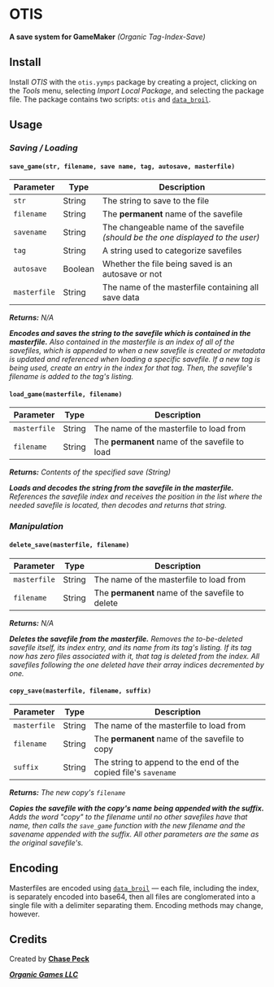 # OTIS
**A save system for GameMaker** *(Organic Tag-Index-Save)*

## Install
Install *OTIS* with the ```otis.yymps``` package by creating a project, clicking on the *Tools* menu, selecting *Import Local Package*, and selecting the package file. The package contains two scripts: ```otis``` and [```data_broil```](https://github.com/Organic-Games/data-broil).

## Usage

### *Saving / Loading*

#### ```save_game(str, filename, save name, tag, autosave, masterfile)```
Parameter|Type|Description
---|---|---
```str```|String|The string to save to the file
```filename```|String|The **permanent** name of the savefile
```savename```|String|The changeable name of the savefile *(should be the one displayed to the user)*
```tag```|String|A string used to categorize savefiles
```autosave```|Boolean|Whether the file being saved is an autosave or not
```masterfile```|String|The name of the masterfile containing all save data

***Returns:** N/A*

***Encodes and saves the string to the savefile which is contained in the masterfile.** Also contained in the masterfile is an index of all of the savefiles, which is appended to when a new savefile is created or metadata is updated and referenced when loading a specific savefile. If a new tag is being used, create an entry in the index for that tag. Then, the savefile's filename is added to the tag's listing.*

#### ```load_game(masterfile, filename)```
Parameter|Type|Description
---|---|---
```masterfile```|String|The name of the masterfile to load from
```filename```|String|The **permanent** name of the savefile to load

***Returns:** Contents of the specified save (String)*

***Loads and decodes the string from the savefile in the masterfile.** References the savefile index and receives the position in the list where the needed savefile is located, then decodes and returns that string.*

### *Manipulation*

#### ```delete_save(masterfile, filename)```
Parameter|Type|Description
---|---|---
```masterfile```|String|The name of the masterfile to load from
```filename```|String|The **permanent** name of the savefile to delete

***Returns:** N/A*

***Deletes the savefile from the masterfile.** Removes the to-be-deleted savefile itself, its index entry, and its name from its tag's listing. If its tag now has zero files associated with it, that tag is deleted from the index. All savefiles following the one deleted have their array indices decremented by one.*

#### ```copy_save(masterfile, filename, suffix)```
Parameter|Type|Description
---|---|---
```masterfile```|String|The name of the masterfile to load from
```filename```|String|The **permanent** name of the savefile to copy
```suffix```|String|The string to append to the end of the copied file's ```savename```

***Returns:** The new copy's ```filename```*

***Copies the savefile with the copy's name being appended with the suffix.** Adds the word "copy" to the filename until no other savefiles have that name, then calls the ```save_game``` function with the new filename and the savename appended with the suffix. All other parameters are the same as the original savefile's.*

## Encoding
Masterfiles are encoded using [```data_broil```](https://github.com/Organic-Games/data-broil) — each file, including the index, is separately encoded into base64, then all files are conglomerated into a single file with a delimiter separating them. Encoding methods may change, however.

## Credits
Created by [**Chase Peck**](https://chasepeck.com)

[***Organic Games LLC***](https://organic.games)